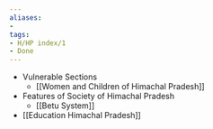 ```yaml
---
aliases:
- 
tags:
- H/HP index/1
- Done
---
```

* Vulnerable Sections
	* [[Women and Children of Himachal Pradesh]]
* Features of Society of Himachal Pradesh
	* [[Betu System]]
* [[Education Himachal Pradesh]]
